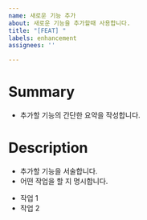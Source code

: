 ```yaml
---
name: 새로운 기능 추가
about: 새로운 기능을 추가할때 사용합니다.
title: "[FEAT] "
labels: enhancement
assignees: ''

---
```


# Summary
- 추가할 기능의 간단한 요약을 작성합니다.
# Description
- 추가할 기능을 서술합니다.
- 어떤 작업을 할 지 명시합니다.
* 작업 1
* 작업 2
